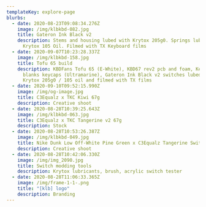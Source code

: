 ```yaml
---
templateKey: explore-page
blurbs:
  - date: 2020-08-23T09:08:34.276Z
    image: /img/klbkbd-082.jpg
    title: Gateron Ink Black v2
    description: Stems and housing lubed with Krytox 205g0. Springs lubed with
      Krytox 105 Oil. Filmed with TX Keyboard films
  - date: 2020-09-07T10:23:28.337Z
    image: /img/klbkbd-158.jpg
    title: Tofu 65 build
    description: KBDFans Tofu 65 (E-White), KBD67 rev2 pcb and foam, Keyreative ABS
      blanks keycaps (Ultramarine), Gateron Ink Black v2 switches lubed with
      Krytox 205g0 / 105 oil and filmed with TX films
  - date: 2020-09-10T09:52:15.990Z
    image: /img/og-image.jpg
    title: C3Equalz x TKC Kiwi 67g
    description: Creative shoot
  - date: 2020-08-28T10:39:25.643Z
    image: /img/klbkbd-063.jpg
    title: C3Equalz x TKC Tangerine v2 67g
    description: Stock
  - date: 2020-08-28T10:53:26.387Z
    image: /img/klbkbd-049.jpg
    title: Nike Dunk Low Off-White Pine Green x C3Equalz Tangerine Switch
    description: Creative shoot
  - date: 2020-08-28T10:42:06.330Z
    image: /img/img_2090.jpg
    title: Switch modding tools
    description: Krytox lubricants, brush, acrylic switch tester
  - date: 2020-08-28T11:06:33.365Z
    image: /img/frame-1-1-.png
    title: "[klb] logo"
    description: Branding
---
```


